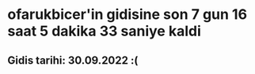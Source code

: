 # ofarukbicer'in gidisine son 7 gun 16 saat 5 dakika 33 saniye kaldi

## Gidis tarihi: 30.09.2022 :(